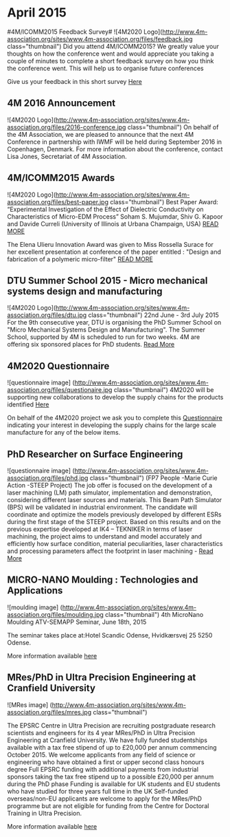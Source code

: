 # April 2015

#4M/ICOMM2015 Feedback Survey#
![4M2020 Logo](http://www.4m-association.org/sites/www.4m-association.org/files/feedback.jpg class="thumbnail")
Did you attend 4M/ICOMM2015?
We greatly value your thoughts on how the conference went and would appreciate you taking a couple of minutes to complete a short feedback survey on how you think the conference went. This will help us to organise future conferences

Give us your feedback in this short survey [Here](http://www.4m-icomm-2015.polimi.it/travel_fund.php)


## 4M 2016 Announcement

![4M2020 Logo](http://www.4m-association.org/sites/www.4m-association.org/files/2016-conference.jpg class="thumbnail")
On behalf of the 4M Association, we are pleased to announce that the next 4M Conference in partnership with IWMF will be held during September 2016 in Copenhagen, Denmark.  For more information about the conference, contact Lisa Jones, Secretariat of 4M Association.


## 4M/ICOMM2015 Awards

![4M2020 Logo](http://www.4m-association.org/sites/www.4m-association.org/files/best-paper.jpg class="thumbnail") 
Best Paper Award: “Experimental Investigation of the Effect of Dielectric Conductivity on Characteristics of Micro-EDM Process” Soham S. Mujumdar, Shiv G. Kapoor and Davide Curreli (University of Illinois at Urbana Champaign, USA) [READ MORE](http://www.4m-association.org/conference/2015)

The Elena Ulieru Innovation Award was given to Miss Rossella Surace for her excellent presentation at conference of the paper entitled :  "Design and fabrication of a polymeric micro-filter" [READ MORE](http://www.4m-association.org/content/Elena-Ulieru-Innovation-Award)

##  DTU Summer School 2015 - Micro mechanical  systems design and manufacturing

![4M2020 Logo](http://www.4m-association.org/sites/www.4m-association.org/files/dtu.jpg class="thumbnail") 
22nd June - 3rd July 2015
For the 9th consecutive year, DTU is organising the PhD Summer School on "Micro Mechanical Systems Design and Manufacturing". The Summer School, supported by 4M is scheduled to run for two weeks. 4M are offering six sponsored places for PhD students. [Read More](http://www.conferencemanager.dk/mppsummerschool2015)


## 4M2020 Questionnaire

![questionnaire image] (http://www.4m-association.org/sites/www.4m-association.org/files/questionaire.jpg class="thumbnail")
4M2020 will be supporting new collaborations to develop the supply chains for the products identified [Here](http://www.4m2020.eu/open-innovation-portal/high-priority-products)
 

On behalf of the 4M2020 project we ask you to complete this [Questionnaire](http://www.4m2020.eu/images/4M2020%20Questionnaire%20for%20Milano.docx) indicating your interest in developing the supply chains for the large scale manufacture for any of the below items.  


## PhD Researcher on Surface Engineering

![questionnaire image] (http://www.4m-association.org/sites/www.4m-association.org/files/phd.jpg class="thumbnail")
(FP7 People -Marie Curie Action -STEEP Project)
The job offer is focused on the development of a laser machining (LM) path simulator, implementation and demonstration, considering different laser sources and materials. This Beam Path Simulator (BPS) will be validated in industrial environment. The candidate will coordinate and optimize the models previously developed by different ESRs during the first stage of the STEEP project. Based on this results and on the previous expertise developed at IK4 – TEKNIKER in terms of laser machining, the project aims to understand and model accurately and efficiently how surface condition, material peculiarities, laser characteristics and processing parameters affect the footprint in laser machining - [Read More](http://ec.europa.eu/euraxess/index.cfm/jobs/jobDetails/33967154)


## MICRO-NANO Moulding : Technologies and Applications

![moulding image] (http://www.4m-association.org/sites/www.4m-association.org/files/moulding.jpg class="thumbnail")
4th MicroNano Moulding ATV-SEMAPP Seminar, June 18th, 2015
 
The seminar takes place at:Hotel Scandic Odense, Hvidkærsvej 25 5250 Odense.

More information available [here](http://www.atv-semapp.dk/arr2015/150618_MicroNanoMould/pg_MicNanoJune15.html)


## MRes/PhD in Ultra Precision Engineering at Cranfield University

![MRes image] (http://www.4m-association.org/sites/www.4m-association.org/files/mres.jpg class="thumbnail")

The EPSRC Centre in Ultra Precision are recruiting postgraduate research scientists and engineers for its 4 year MRes/PhD in Ultra Precision Engineering at Cranfield University.  We have fully funded studentships available with a tax free stipend of up to £20,000 per annum commencing October 2015.
We welcome applicants from any field of science or engineering who have obtained a first or upper second class honours degree
Full EPSRC funding with additional payments from industrial sponsors taking the tax free stipend up to a possible £20,000 per annum during the PhD phase
Funding is available for UK students and EU students who have studied for three years full time in the UK
Self-funded overseas/non-EU applicants are welcome to apply for the MRes/PhD programme but are not eligible for funding from the Centre for Doctoral Training in Ultra Precision.

More information available [here](http://www.ultraprecision.org/research/vacancies/)